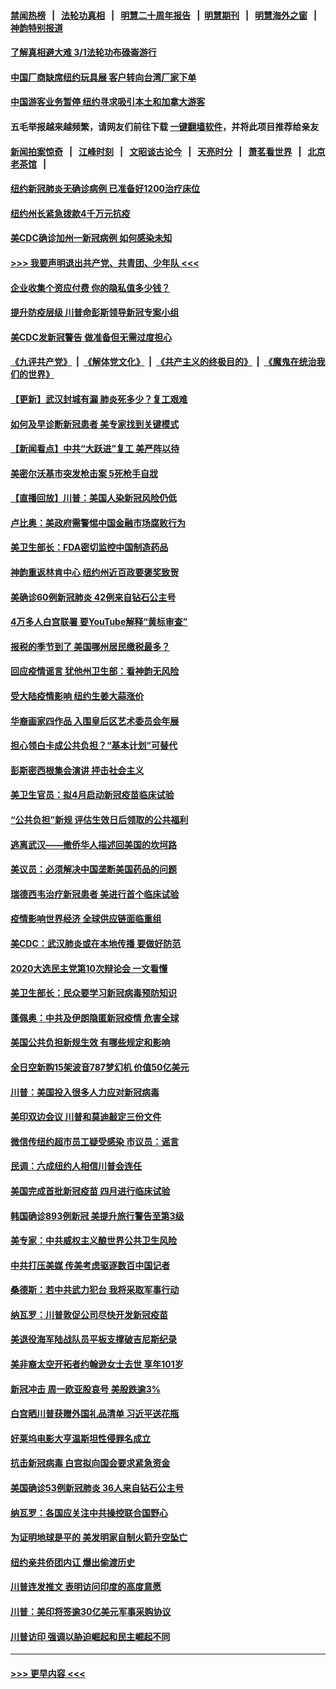 #### [禁闻热榜](热点新闻.md?=0)  &nbsp;&nbsp;|&nbsp;&nbsp; [法轮功真相](https://github.com/gfw-breaker/truth/blob/master/README.md?=0) &nbsp;&nbsp;|&nbsp;&nbsp; [明慧二十周年报告](https://github.com/gfw-breaker/mh-reports/blob/master/README.md?=0) &nbsp;&nbsp;|&nbsp;&nbsp;[明慧期刊](https://github.com/gfw-breaker/mh-qikan) &nbsp;&nbsp;|&nbsp;&nbsp; [明慧海外之窗](https://github.com/gfw-breaker/mh-news/blob/master/README.md?=0) &nbsp;&nbsp;|&nbsp;&nbsp; [神韵特别报道](https://github.com/gfw-breaker/mh-news/blob/master/shenyun.md?=0)
#### [了解真相避大难  3/1法轮功布碌崙游行](../pages/nsc412/n11899501.md?t=02272102) 
#### [中国厂商缺席纽约玩具展  客户转向台湾厂家下单](../pages/nsc412/n11899505.md?t=02272102) 
#### [中国游客业务暂停  纽约寻求吸引本土和加拿大游客](../pages/nsc412/n11899492.md?t=02272102) 
#### 五毛举报越来越频繁，请网友们前往下载 [一键翻墙软件](https://github.com/gfw-breaker/ssr-accounts)，并将此项目推荐给亲友
#### [新闻拍案惊奇](https://github.com/gfw-breaker/banned-news/blob/master/pages/link4.md) &nbsp;&nbsp;|&nbsp;&nbsp; [江峰时刻](https://github.com/gfw-breaker/banned-news/blob/master/pages/link4.md) &nbsp;&nbsp;|&nbsp;&nbsp; [文昭谈古论今](https://github.com/gfw-breaker/banned-news/blob/master/pages/link4.md) &nbsp;&nbsp;|&nbsp;&nbsp; [天亮时分](https://github.com/gfw-breaker/banned-news/blob/master/pages/link4.md) &nbsp;&nbsp;|&nbsp;&nbsp; [萧茗看世界](https://github.com/gfw-breaker/banned-news/blob/master/pages/link4.md) &nbsp;&nbsp;|&nbsp;&nbsp; [北京老茶馆](https://github.com/gfw-breaker/banned-news/blob/master/pages/link4.md) &nbsp;&nbsp;|&nbsp;&nbsp; 
#### [纽约新冠肺炎无确诊病例  已准备好1200治疗床位](../pages/nsc412/n11899474.md?t=02272102) 
#### [纽约州长紧急拨款4千万元抗疫](../pages/nsc412/n11899477.md?t=02272102) 
#### [美CDC确诊加州一新冠病例 如何感染未知](../pages/nsc412/n11899165.md?t=02272102) 
#### [>>> 我要声明退出共产党、共青团、少年队 <<<](https://github.com/begood0513/goodnews/blob/master/quit/letter.md) 
#### [企业收集个资应付费 你的隐私值多少钱？](../pages/nsc412/n11898097.md?t=02272102) 
#### [提升防疫层级 川普命彭斯领导新冠专案小组](../pages/nsc412/n11898934.md?t=02272102) 
#### [美CDC发新冠警告 做准备但无需过度担心](../pages/nsc412/n11898923.md?t=02272102) 
#### [《九评共产党》](https://github.com/begood0513/9ping.md/blob/master/README.md) &nbsp;|&nbsp; [《解体党文化》](../../../../jtdwh.md/blob/master/README.md)  &nbsp;|&nbsp; [《共产主义的终极目的》](../../../../gczydzjmd.md/blob/master/README.md) &nbsp;|&nbsp; [《魔鬼在统治我们的世界》](../../../../mgztzwmdsj.md/blob/master/README.md) 
#### [【更新】武汉封城有漏 肺炎死多少？复工艰难](../pages/nsc412/n11890652.md?t=02272102) 
#### [如何及早诊断新冠患者 美专家找到关键模式](../pages/nsc412/n11898626.md?t=02272102) 
#### [【新闻看点】中共“大跃进”复工 美严阵以待](../pages/nsc412/n11898221.md?t=02272102) 
#### [美密尔沃基市突发枪击案 5死枪手自戕](../pages/nsc412/n11898687.md?t=02272102) 
#### [【直播回放】川普：美国人染新冠风险仍低](../pages/nsc412/n11898088.md?t=02272102) 
#### [卢比奥：美政府需警惕中国金融市场腐败行为](../pages/nsc412/n11898327.md?t=02272102) 
#### [美卫生部长：FDA密切监控中国制造药品](../pages/nsc412/n11898231.md?t=02272102) 
#### [神韵重返林肯中心 纽约州近百政要褒奖致贺](../pages/nsc412/n11893366.md?t=02272102) 
#### [美确诊60例新冠肺炎 42例来自钻石公主号](../pages/nsc412/n11898098.md?t=02272102) 
#### [4万多人白宫联署 要YouTube解释“黄标审查”](../pages/nsc412/n11897803.md?t=02272102) 
#### [报税的季节到了 美国哪州居民缴税最多？](../pages/nsc412/n11897626.md?t=02272102) 
#### [回应疫情谣言 犹他州卫生部：看神韵无风险](../pages/nsc412/n11896078.md?t=02272102) 
#### [受大陆疫情影响  纽约生姜大蒜涨价](../pages/nsc412/n11896485.md?t=02272102) 
#### [华裔画家四作品  入围皇后区艺术委员会年展](../pages/nsc412/n11896497.md?t=02272102) 
#### [担心领白卡成公共负担？“基本计划”可替代](../pages/nsc412/n11896478.md?t=02272102) 
#### [彭斯密西根集会演讲 抨击社会主义](../pages/nsc412/n11896543.md?t=02272102) 
#### [美卫生官员：拟4月启动新冠疫苗临床试验](../pages/nsc412/n11896357.md?t=02272102) 
#### [“公共负担”新规  评估生效日后领取的公共福利](../pages/nsc412/n11893847.md?t=02272102) 
#### [逃离武汉——撤侨华人描述回美国的坎坷路](../pages/nsc412/n11895897.md?t=02272102) 
#### [美议员：必须解决中国垄断美国药品的问题](../pages/nsc412/n11895991.md?t=02272102) 
#### [瑞德西韦治疗新冠患者 美进行首个临床试验](../pages/nsc412/n11895845.md?t=02272102) 
#### [疫情影响世界经济 全球供应链面临重组](../pages/nsc412/n11895634.md?t=02272102) 
#### [美CDC：武汉肺炎或在本地传播 要做好防范](../pages/nsc412/n11895597.md?t=02272102) 
#### [2020大选民主党第10次辩论会 一文看懂](../pages/nsc412/n11895486.md?t=02272102) 
#### [美卫生部长：民众要学习新冠病毒预防知识](../pages/nsc412/n11895308.md?t=02272102) 
#### [蓬佩奥：中共及伊朗隐匿新冠疫情 危害全球](../pages/nsc412/n11895492.md?t=02272102) 
#### [美国公共负担新规生效 有哪些规定和影响](../pages/nsc412/n11893866.md?t=02272102) 
#### [全日空新购15架波音787梦幻机 价值50亿美元](../pages/nsc412/n11895154.md?t=02272102) 
#### [川普：美国投入很多人力应对新冠病毒](../pages/nsc412/n11894977.md?t=02272102) 
#### [美印双边会议 川普和莫迪敲定三份文件](../pages/nsc412/n11894247.md?t=02272102) 
#### [微信传纽约超市员工疑受感染  市议员：谣言](../pages/nsc412/n11893861.md?t=02272102) 
#### [民调：六成纽约人相信川普会连任](../pages/nsc412/n11893884.md?t=02272102) 
#### [美国完成首批新冠疫苗 四月进行临床试验](../pages/nsc412/n11893526.md?t=02272102) 
#### [韩国确诊893例新冠 美提升旅行警告至第3级](../pages/nsc412/n11893662.md?t=02272102) 
#### [美专家：中共威权主义酿世界公共卫生风险](../pages/nsc412/n11893474.md?t=02272102) 
#### [中共打压美媒 传美考虑驱逐数百中国记者](../pages/nsc412/n11893178.md?t=02272102) 
#### [桑德斯：若中共武力犯台 我将采取军事行动](../pages/nsc412/n11893282.md?t=02272102) 
#### [纳瓦罗：川普敦促公司尽快开发新冠疫苗](../pages/nsc412/n11893211.md?t=02272102) 
#### [美退役海军陆战队员平板支撑破吉尼斯纪录](../pages/nsc412/n11893022.md?t=02272102) 
#### [美非裔太空开拓者约翰逊女士去世 享年101岁](../pages/nsc412/n11892917.md?t=02272102) 
#### [新冠冲击 周一欧亚股哀号 美股跌逾3%](../pages/nsc412/n11892648.md?t=02272102) 
#### [白宫晒川普获赠外国礼品清单 习近平送花瓶](../pages/nsc412/n11892985.md?t=02272102) 
#### [好莱坞电影大亨温斯坦性侵罪名成立](../pages/nsc412/n11892907.md?t=02272102) 
#### [抗击新冠病毒 白宫拟向国会要求紧急资金](../pages/nsc412/n11892943.md?t=02272102) 
#### [美国确诊53例新冠肺炎 36人来自钻石公主号](../pages/nsc412/n11892877.md?t=02272102) 
#### [纳瓦罗：各国应关注中共操控联合国野心](../pages/nsc412/n11892856.md?t=02272102) 
#### [为证明地球是平的 美发明家自制火箭升空坠亡](../pages/nsc412/n11892645.md?t=02272102) 
#### [纽约亲共侨团内讧 爆出偷渡历史](../pages/nsc412/n11891235.md?t=02272102) 
#### [川普连发推文 表明访问印度的高度意愿](../pages/nsc412/n11891927.md?t=02272102) 
#### [川普：美印将签逾30亿美元军事采购协议](../pages/nsc412/n11892494.md?t=02272102) 
#### [川普访印 强调以胁迫崛起和民主崛起不同](../pages/nsc412/n11891855.md?t=02272102) 

----
#### [ >>> 更早内容 <<< ](../indexes/nsc412-earlier.md)
